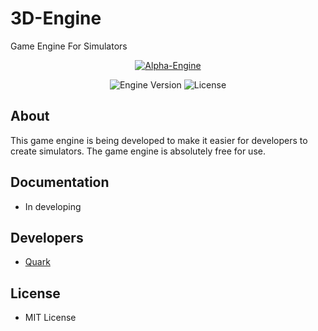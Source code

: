 # 3D-Engine
Game Engine For Simulators

<p align="center">
      <a href="https://imgbb.com/"><img src="https://i.ibb.co/26YdyMp/Alpha-Engine.png" alt="Alpha-Engine" border="0"></a>
</p>

<p align="center">
   <img src="https://img.shields.io/badge/Version-v0.1--Alpha-blue" alt="Engine Version">
   <img src="https://img.shields.io/badge/License-MIT-green" alt="License">
</p>

## About

This game engine is being developed to make it easier for developers to create simulators. The game engine is absolutely free for use.

## Documentation

- In developing

## Developers

- [Quark](https://github.com/Quark-Hell)

## License
- MIT License
